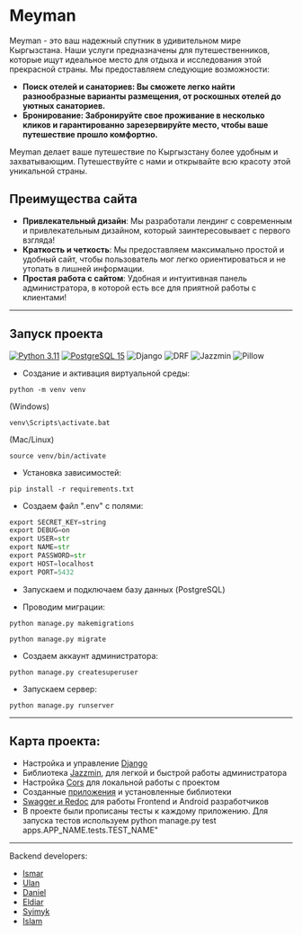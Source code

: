 # Meyman
Meyman - это ваш надежный спутник в удивительном мире Кыргызстана. Наши услуги предназначены для путешественников, которые ищут идеальное место для отдыха и исследования этой прекрасной страны. Мы предоставляем следующие возможности:
- **Поиск отелей и санаториев: Вы сможете легко найти разнообразные варианты размещения, от роскошных отелей до уютных санаториев.**
- **Бронирование: Забронируйте свое проживание в несколько кликов и гарантированно зарезервируйте место, чтобы ваше путешествие прошло комфортно.**

Meyman делает ваше путешествие по Кыргызстану более удобным и захватывающим. Путешествуйте с нами и открывайте всю красоту этой уникальной страны.
## Преимущества сайта
- **Привлекательный дизайн**: Мы разработали лендинг с современным и привлекательным дизайном, который заинтересовывает с первого взгляда!
- **Краткость и четкость**: Мы предоставляем максимально простой и удобный сайт, чтобы пользователь мог легко ориентироваться и не утопать в лишней информации.
- **Простая работа с сайтом**: Удобная и интуитивная панель администратора, в которой есть все для приятной работы с клиентами!
****
## Запуск проекта
[![Python 3.11](https://img.shields.io/badge/Python-3.11-Green?style=for-the-badge&logo=Python)](https://www.python.org)
[![PostgreSQL 15](https://img.shields.io/badge/PostgreSQL-15-4169E1?style=for-the-badge&logo=PostgreSQL)](https://www.postgresql.org/)
![Django](https://img.shields.io/badge/Django-4.2.3-092E20?style=for-the-badge&logo=Django)
![DRF](https://img.shields.io/badge/Django-RestFramework-0AC18E?style=for-the-badge&)
![Jazzmin](https://img.shields.io/badge/Jazzmin-2.6-A100FF?style=for-the-badge&)
![Pillow](https://img.shields.io/badge/Pillow-10-FF6550?style=for-the-badge&)
* Создание и активация виртуальной среды:
```shell
python -m venv venv
```
(Windows)
```shell
venv\Scripts\activate.bat
```
(Mac/Linux)
```shell
source venv/bin/activate
```

* Установка зависимостей:
```shell
pip install -r requirements.txt
```

* Создаем файл ".env" с полями:
```python
export SECRET_KEY=string
export DEBUG=on
export USER=str
export NAME=str
export PASSWORD=str
export HOST=localhost
export PORT=5432
```

* Запускаем и подключаем базу данных (PostgreSQL)


* Проводим миграции:
```shell
python manage.py makemigrations
```
```shell
python manage.py migrate
```

* Создаем аккаунт администратора:
```shell
python manage.py createsuperuser
```

* Запускаем сервер:
```shell
python manage.py runserver
```
***
## Карта проекта:
* Настройка и управление [Django](AroniaPharm/settings/base.py)
* Библиотека [Jazzmin](AroniaPharm/settings/jazzmin.py), для легкой и быстрой работы администратора
* Настройка [Cors](AroniaPharm/settings/local.py) для локальной работы с проектом
* Созданные [приложения](AroniaPharm/settings/development.py) и установленные библиотеки
* [Swagger и Redoc](AroniaPharm/settings/yasg.py) для работы Frontend и Android разработчиков
* В проекте были прописаны тесты к каждому приложению. Для запуска тестов используем python manage.py test apps.APP_NAME.tests.TEST_NAME"


***
Backend developers:
* [Ismar](https://t.me/Savadatsu)
* [Ulan](https://t.me/ekfybj)
* [Daniel](https://t.me/geeksdaniel)
* [Eldiar](https://t.me/elldiyar)
* [Syimyk](https://t.me/Abdykadyrov_S)
* [Islam](https://t.me/islaw_BT)
 